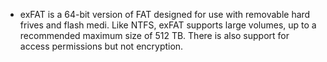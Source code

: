 * exFAT is a 64-bit version of FAT designed for use with removable hard frives and flash medi. Like NTFS, exFAT supports large volumes, up to a recommended maximum size of 512 TB. There is also support for access permissions but not encryption.
